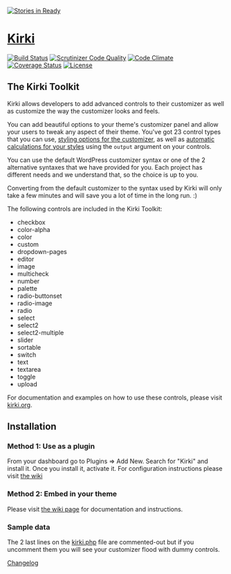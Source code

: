 [![Stories in Ready](https://badge.waffle.io/aristath/kirki.png?label=ready&title=Ready)](https://waffle.io/aristath/kirki)
# [Kirki](http://kirki.org) #

[![Build Status](https://travis-ci.org/aristath/kirki.svg?branch=master)](https://travis-ci.org/aristath/kirki) [![Scrutinizer Code Quality](https://scrutinizer-ci.com/g/aristath/kirki/badges/quality-score.png?b=master)](https://scrutinizer-ci.com/g/aristath/kirki/?branch=master) [![Code Climate](https://codeclimate.com/github/aristath/kirki/badges/gpa.svg)](https://codeclimate.com/github/aristath/kirki) [![Coverage Status](https://coveralls.io/repos/aristath/kirki/badge.svg?branch=master)](https://coveralls.io/r/aristath/kirki?branch=master) [![License](https://img.shields.io/badge/license-GPL--2.0%2B-red.svg)](https://raw.githubusercontent.com/aristath/kirki/master/LICENSE)

## The Kirki Toolkit

Kirki allows developers to add advanced controls to their customizer as well as customize the way the customizer looks and feels.

You can add beautiful options to your theme's customizer panel and allow your users to tweak any aspect of their theme.
You've got 23 control types that you can use, [styling options for the customizer](https://github.com/aristath/kirki/wiki/Styling-the-Customizer), as well as [automatic calculations for your styles](https://github.com/aristath/kirki/wiki/output) using the `output` argument on your controls.

You can use the default WordPress customizer syntax or one of the 2 alternative syntaxes that we have provided for you. Each project has different needs and we understand that, so the choice is up to you.

Converting from the default customizer to the syntax used by Kirki will only take a few minutes and will save you a lot of time in the long run. :)

The following controls are included in the Kirki Toolkit:

* checkbox
* color-alpha
* color
* custom
* dropdown-pages
* editor
* image
* multicheck
* number
* palette
* radio-buttonset
* radio-image
* radio
* select
* select2
* select2-multiple
* slider
* sortable
* switch
* text
* textarea
* toggle
* upload

For documentation and examples on how to use these controls, please visit [kirki.org](http://kirki.org/#fields).


## Installation

### Method 1: Use as a plugin
From your dashboard go to Plugins => Add New.
Search for "Kirki" and install it.
Once you install it, activate it.
For configuration instructions please visit [the wiki](https://github.com/aristath/kirki/wiki)

### Method 2: Embed in your theme
Please visit [the wiki page](https://github.com/aristath/kirki/wiki/Embedding-in-a-theme) for documentation and instructions.


### Sample data

The 2 last lines on the [kirki.php](https://github.com/aristath/kirki/blob/master/kirki.php) file are commented-out but if you uncomment them you will see your customizer flood with dummy controls.

[Changelog](https://github.com/aristath/kirki/wiki/Changelog)
